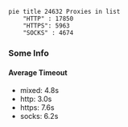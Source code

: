 
```mermaid
pie title 24632 Proxies in list
    "HTTP" : 17850
    "HTTPS": 5963
    "SOCKS" : 4674
```

### Some Info
#### Average Timeout

- mixed: 4.8s
- http: 3.0s
- https: 7.6s
- socks: 6.2s